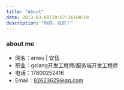 ```yaml
---
title: "About"
date: 2013-03-08T19:07:26+08:00
description: "你好，北京！"
---
```


### about me
    
 - 网名：anwu | 安伍
 - 职业：golang开发工程师/服务端开发工程师
 - 电话：17800252416
 - Email：82623629@qq.com





